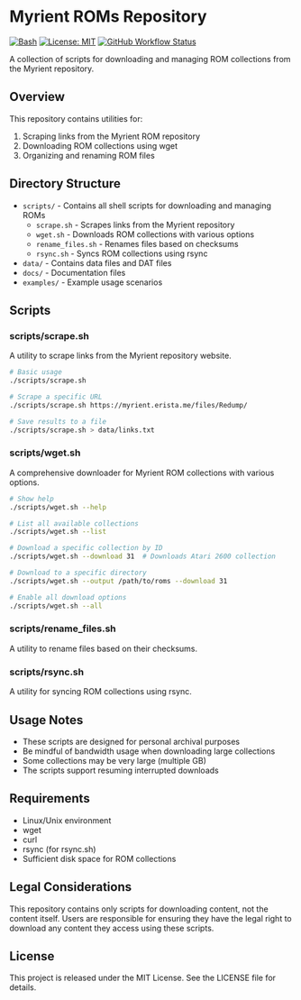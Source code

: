 # Myrient ROMs Repository

[![Bash](https://img.shields.io/badge/Bash-5.0%2B-green.svg)](https://www.gnu.org/software/bash/)
[![License: MIT](https://img.shields.io/badge/License-MIT-yellow.svg)](https://opensource.org/licenses/MIT)
[![GitHub Workflow Status](https://img.shields.io/github/actions/workflow/status/arminmarth/myrient-roms/validate-scripts.yml?branch=main&label=tests)](https://github.com/arminmarth/myrient-roms/actions)

A collection of scripts for downloading and managing ROM collections from the Myrient repository.

## Overview

This repository contains utilities for:
1. Scraping links from the Myrient ROM repository
2. Downloading ROM collections using wget
3. Organizing and renaming ROM files

## Directory Structure

- `scripts/` - Contains all shell scripts for downloading and managing ROMs
  - `scrape.sh` - Scrapes links from the Myrient repository
  - `wget.sh` - Downloads ROM collections with various options
  - `rename_files.sh` - Renames files based on checksums
  - `rsync.sh` - Syncs ROM collections using rsync
- `data/` - Contains data files and DAT files
- `docs/` - Documentation files
- `examples/` - Example usage scenarios

## Scripts

### scripts/scrape.sh

A utility to scrape links from the Myrient repository website.

```bash
# Basic usage
./scripts/scrape.sh

# Scrape a specific URL
./scripts/scrape.sh https://myrient.erista.me/files/Redump/

# Save results to a file
./scripts/scrape.sh > data/links.txt
```

### scripts/wget.sh

A comprehensive downloader for Myrient ROM collections with various options.

```bash
# Show help
./scripts/wget.sh --help

# List all available collections
./scripts/wget.sh --list

# Download a specific collection by ID
./scripts/wget.sh --download 31  # Downloads Atari 2600 collection

# Download to a specific directory
./scripts/wget.sh --output /path/to/roms --download 31

# Enable all download options
./scripts/wget.sh --all
```

### scripts/rename_files.sh

A utility to rename files based on their checksums.

### scripts/rsync.sh

A utility for syncing ROM collections using rsync.

## Usage Notes

- These scripts are designed for personal archival purposes
- Be mindful of bandwidth usage when downloading large collections
- Some collections may be very large (multiple GB)
- The scripts support resuming interrupted downloads

## Requirements

- Linux/Unix environment
- wget
- curl
- rsync (for rsync.sh)
- Sufficient disk space for ROM collections

## Legal Considerations

This repository contains only scripts for downloading content, not the content itself. Users are responsible for ensuring they have the legal right to download any content they access using these scripts.

## License

This project is released under the MIT License. See the LICENSE file for details.
